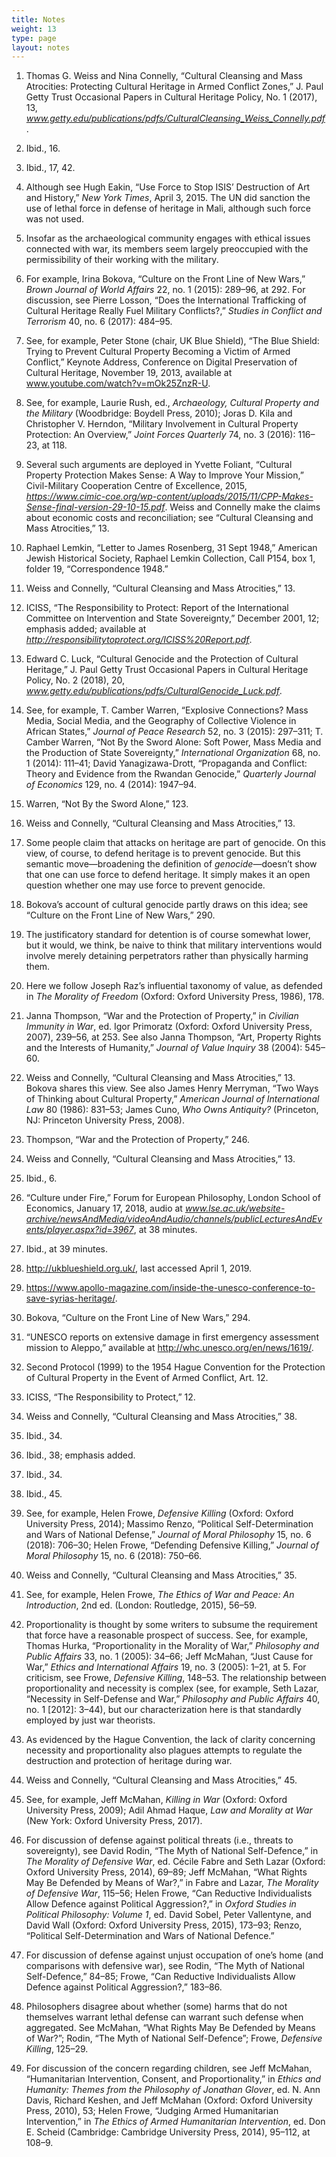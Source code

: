 ```yaml
---
title: Notes
weight: 13
type: page
layout: notes
---
```


1. Thomas G. Weiss and Nina Connelly, “Cultural Cleansing and Mass Atrocities: Protecting Cultural Heritage in Armed Conflict Zones,” J. Paul Getty Trust Occasional Papers in Cultural Heritage Policy, No. 1 (2017), 13, _www.getty.edu/publications/pdfs/CulturalCleansing_Weiss_Connelly.pdf_.

2. Ibid., 16.

3. Ibid., 17, 42.

4. Although see Hugh Eakin, “Use Force to Stop ISIS’ Destruction of Art and History,” *New York Times*, April 3, 2015. The UN did sanction the use of lethal force in defense of heritage in Mali, although such force was not used.

5. Insofar as the archaeological community engages with ethical issues connected with war, its members seem largely preoccupied with the permissibility of their working with the military.

6. For example, Irina Bokova, “Culture on the Front Line of New Wars,” *Brown Journal of World Affairs* 22, no. 1 (2015): 289–96, at 292. For discussion, see Pierre Losson, “Does the International Trafficking of Cultural Heritage Really Fuel Military Conflicts?,” *Studies in Conflict and Terrorism* 40, no. 6 (2017): 484–95.

7. See, for example, Peter Stone (chair, UK Blue Shield), “The Blue Shield: Trying to Prevent Cultural Property Becoming a Victim of Armed Conflict,” Keynote Address, Conference on Digital Preservation of Cultural Heritage, November 19, 2013, available at www.youtube.com/watch?v=mOk25ZnzR-U.

8. See, for example, Laurie Rush, ed., *Archaeology, Cultural Property and the Military* (Woodbridge: Boydell Press, 2010); Joras D. Kila and Christopher V. Herndon, “Military Involvement in Cultural Property Protection: An Overview,” *Joint Forces Quarterly* 74, no. 3 (2016): 116–23, at 118.

9. Several such arguments are deployed in Yvette Foliant, “Cultural Property Protection Makes Sense: A Way to Improve Your Mission,” Civil-Military Cooperation Centre of Excellence, 2015, _https://www.cimic-coe.org/wp-content/uploads/2015/11/CPP-Makes-Sense-final-version-29-10-15.pdf_. Weiss and Connelly make the claims about economic costs and reconciliation; see “Cultural Cleansing and Mass Atrocities,” 13.

10. Raphael Lemkin, “Letter to James Rosenberg, 31 Sept 1948,” American Jewish Historical Society, Raphael Lemkin Collection, Call P154, box 1, folder 19, “Correspondence 1948.”

11. Weiss and Connelly, “Cultural Cleansing and Mass Atrocities,” 13.

12. ICISS, “The Responsibility to Protect: Report of the International Committee on Intervention and State Sovereignty,” December 2001, 12; emphasis added; available at _http://responsibilitytoprotect.org/ICISS%20Report.pdf_.

13. Edward C. Luck, “Cultural Genocide and the Protection of Cultural Heritage,” J. Paul Getty Trust Occasional Papers in Cultural Heritage Policy, No. 2 (2018), 20, _www.getty.edu/publications/pdfs/CulturalGenocide_Luck.pdf_.

14. See, for example, T. Camber Warren, “Explosive Connections? Mass Media, Social Media, and the Geography of Collective Violence in African States,” *Journal of Peace Research* 52, no. 3 (2015): 297–311; T. Camber Warren, “Not By the Sword Alone: Soft Power, Mass Media and the Production of State Sovereignty,” *International Organization* 68, no. 1 (2014): 111–41; David Yanagizawa-Drott, “Propaganda and Conflict: Theory and Evidence from the Rwandan Genocide,” *Quarterly Journal of Economics* 129, no. 4 (2014): 1947–94.

15. Warren, “Not By the Sword Alone,” 123.

16. Weiss and Connelly, “Cultural Cleansing and Mass Atrocities,” 13.

17. Some people claim that attacks on heritage are part of genocide. On this view, of course, to defend heritage is to prevent genocide. But this semantic move—broadening the definition of *genocide*—doesn’t show that one can use force to defend heritage. It simply makes it an open question whether one may use force to prevent genocide.

18. Bokova’s account of cultural genocide partly draws on this idea; see “Culture on the Front Line of New Wars,” 290.

19. The justificatory standard for detention is of course somewhat lower, but it would, we think, be naive to think that military interventions would involve merely detaining perpetrators rather than physically harming them.

20. Here we follow Joseph Raz’s influential taxonomy of value, as defended in *The Morality of Freedom* (Oxford: Oxford University Press, 1986), 178.

21. Janna Thompson, “War and the Protection of Property,” in *Civilian Immunity in War*, ed. Igor Primoratz (Oxford: Oxford University Press, 2007), 239–56, at 253. See also Janna Thompson, “Art, Property Rights and the Interests of Humanity,” *Journal of Value Inquiry* 38 (2004): 545–60.

22. Weiss and Connelly, “Cultural Cleansing and Mass Atrocities,” 13. Bokova shares this view. See also James Henry Merryman, “Two Ways of Thinking about Cultural Property,” *American Journal of International Law* 80 (1986): 831–53; James Cuno, *Who Owns Antiquity?* (Princeton, NJ: Princeton University Press, 2008).

23. Thompson, “War and the Protection of Property,” 246.

24. Weiss and Connelly, “Cultural Cleansing and Mass Atrocities,” 13.

25. Ibid., 6.

26. “Culture under Fire,” Forum for European Philosophy, London School of Economics, January 17, 2018, audio at _www.lse.ac.uk/website-archive/newsAndMedia/videoAndAudio/channels/publicLecturesAndEvents/player.aspx?id=3967_, at 38 minutes.

27. Ibid., at 39 minutes.

28. http://ukblueshield.org.uk/, last accessed April 1, 2019.

29. https://www.apollo-magazine.com/inside-the-unesco-conference-to-save-syrias-heritage/.

30. Bokova, “Culture on the Front Line of New Wars,” 294.

31. “UNESCO reports on extensive damage in first emergency assessment mission to Aleppo,” available at http://whc.unesco.org/en/news/1619/.

32. Second Protocol (1999) to the 1954 Hague Convention for the Protection of Cultural Property in the Event of Armed Conflict, Art. 12.

33. ICISS, “The Responsibility to Protect,” 12.

34. Weiss and Connelly, “Cultural Cleansing and Mass Atrocities,” 38.

35. Ibid., 34.

36. Ibid., 38; emphasis added.

37. Ibid., 34.

38. Ibid., 45.

39. See, for example, Helen Frowe, *Defensive Killing* (Oxford: Oxford University Press, 2014); Massimo Renzo, “Political Self-Determination and Wars of National Defense,” *Journal of Moral Philosophy* 15, no. 6 (2018): 706–30; Helen Frowe, “Defending Defensive Killing,” *Journal of Moral Philosophy* 15, no. 6 (2018): 750–66.

40. Weiss and Connelly, “Cultural Cleansing and Mass Atrocities,” 35.

41. See, for example, Helen Frowe, *The Ethics of War and Peace: An Introduction*, 2nd ed. (London: Routledge, 2015), 56–59.

42. Proportionality is thought by some writers to subsume the requirement that force have a reasonable prospect of success. See, for example, Thomas Hurka, “Proportionality in the Morality of War,” *Philosophy and Public Affairs* 33, no. 1 (2005): 34–66; Jeff McMahan, “Just Cause for War,” *Ethics and International Affairs* 19, no. 3 (2005): 1–21, at 5. For criticism, see Frowe, *Defensive Killing*, 148–53. The relationship between proportionality and necessity is complex (see, for example, Seth Lazar, “Necessity in Self-Defense and War,” *Philosophy and Public Affairs* 40, no. 1 [2012]: 3–44), but our characterization here is that standardly employed by just war theorists.

43. As evidenced by the Hague Convention, the lack of clarity concerning necessity and proportionality also plagues attempts to regulate the destruction and protection of heritage during war.

44. Weiss and Connelly, “Cultural Cleansing and Mass Atrocities,” 45.

45. See, for example, Jeff McMahan, *Killing in War* (Oxford: Oxford University Press, 2009); Adil Ahmad Haque, *Law and Morality at War* (New York: Oxford University Press, 2017).

46. For discussion of defense against political threats (i.e., threats to sovereignty), see David Rodin, “The Myth of National Self-Defence,” in *The Morality of Defensive War*, ed. Cécile Fabre and Seth Lazar (Oxford: Oxford University Press, 2014), 69–89; Jeff McMahan, “What Rights May Be Defended by Means of War?,” in Fabre and Lazar, *The Morality of Defensive War*, 115–56; Helen Frowe, “Can Reductive Individualists Allow Defence against Political Aggression?,” in *Oxford Studies in Political Philosophy: Volume 1*, ed. David Sobel, Peter Vallentyne, and David Wall (Oxford: Oxford University Press, 2015), 173–93; Renzo, “Political Self-Determination and Wars of National Defence.”

47. For discussion of defense against unjust occupation of one’s home (and comparisons with defensive war), see Rodin, “The Myth of National Self-Defence,” 84–85; Frowe, “Can Reductive Individualists Allow Defence against Political Aggression?,” 183–86.

48. Philosophers disagree about whether (some) harms that do not themselves warrant lethal defense can warrant such defense when aggregated. See McMahan, “What Rights May Be Defended by Means of War?”; Rodin, “The Myth of National Self-Defence”; Frowe, *Defensive Killing*, 125–29.

49. For discussion of the concern regarding children, see Jeff McMahan, “Humanitarian Intervention, Consent, and Proportionality,” in *Ethics and Humanity: Themes from the Philosophy of Jonathan Glover*, ed. N. Ann Davis, Richard Keshen, and Jeff McMahan (Oxford: Oxford University Press, 2010), 53; Helen Frowe, “Judging Armed Humanitarian Intervention,” in *The Ethics of Armed Humanitarian Intervention*, ed. Don E. Scheid (Cambridge: Cambridge University Press, 2014), 95–112, at 108–9.
